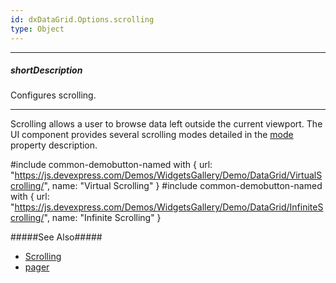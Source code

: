 ```yaml
---
id: dxDataGrid.Options.scrolling
type: Object
---
```

---
##### shortDescription
Configures scrolling.

---
Scrolling allows a user to browse data left outside the current viewport. The UI component provides several scrolling modes detailed in the [mode](/api-reference/10%20UI%20Components/dxDataGrid/1%20Configuration/scrolling/mode.md '{basewidgetpath}/Configuration/scrolling/#mode') property description.

#include common-demobutton-named with {
    url: "https://js.devexpress.com/Demos/WidgetsGallery/Demo/DataGrid/VirtualScrolling/",
    name: "Virtual Scrolling"
}
#include common-demobutton-named with {
    url: "https://js.devexpress.com/Demos/WidgetsGallery/Demo/DataGrid/InfiniteScrolling/",
    name: "Infinite Scrolling"
}


#####See Also#####
- [Scrolling](/concepts/05%20UI%20Components/DataGrid/40%20Scrolling '/Documentation/Guide/UI_Components/DataGrid/Scrolling/')
- [pager](/api-reference/10%20UI%20Components/GridBase/1%20Configuration/pager '/Documentation/ApiReference/UI_Components/dxDataGrid/Configuration/pager/')